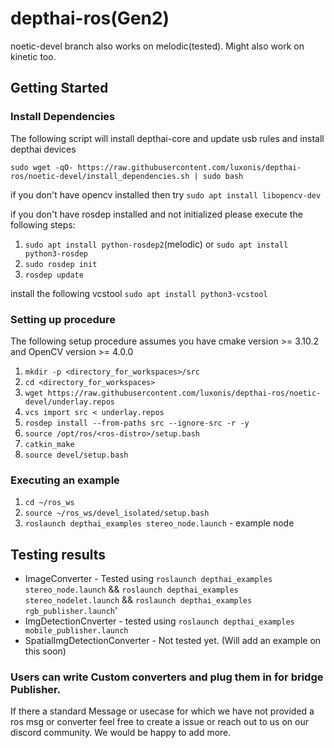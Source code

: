 # depthai-ros(Gen2)
noetic-devel branch also works on melodic(tested). Might also work on kinetic too.

## Getting Started

### Install Dependencies
The following script will install depthai-core and update usb rules and install depthai devices

```
sudo wget -qO- https://raw.githubusercontent.com/luxonis/depthai-ros/noetic-devel/install_dependencies.sh | sudo bash
```
if you don't have opencv installed then try `sudo apt install libopencv-dev`


if you don't have rosdep installed and not initialized please execute the following steps:
1. `sudo apt install python-rosdep2`(melodic) or `sudo apt install python3-rosdep`
2. `sudo rosdep init`
3. `rosdep update`

install the following vcstool
`sudo apt install python3-vcstool`
### Setting up procedure
The following setup procedure assumes you have cmake version >= 3.10.2 and OpenCV version >= 4.0.0

1. `mkdir -p <directory_for_workspaces>/src`
2. `cd <directory_for_workspaces>`
3. `wget https://raw.githubusercontent.com/luxonis/depthai-ros/noetic-devel/underlay.repos`
4. `vcs import src < underlay.repos`
5. `rosdep install --from-paths src --ignore-src -r -y`
6. `source /opt/ros/<ros-distro>/setup.bash`
7. `catkin_make`
8. `source devel/setup.bash` 


<!-- 
7. `cd ~`
8. `git clone https://github.com/luxonis/depthai-core.git --branch develop`
9. `cd ~/depthai-core`
10. `mkdir build`
11. `cmake .. -D BUILD_SHARED_LIBS=ON`
12. `cmake --build . --parallel --config Release --target install`   
13. `cd ~`
14. `mkdir -p ros_ws/src`
15. `cd ros_ws/src`
16. `git clone https://github.com/luxonis/depthai-ros.git --branch noetic-devel`
17. `git clone https://github.com/luxonis/depthai-ros-examples.git --branch noetic-devel`
18. `git clone https://github.com/ros-perception/vision_msgs.git --branch noetic-devel`
19. `cd ~/ros_ws`
20. `source /opt/ros/<ros-distro>/setup.zsh`     
21. `catkin_make_isolated --cmake-args -D depthai_DIR=${depthai-core insall directory}/lib/cmake/depthai` -->

<!-- 1. `cd ~`
2. `git clone --recursive https://github.com/luxonis/depthai-core.git --branch develop`
3. `cd ~/depthai-core`
4. `mkdir build`
5. `cd build`
6. `cmake .. -DBUILD_SHARED_LIBS=ON`
7. `cmake --build . --config Release --target install`   
8. `cd ~`
9. `mkdir -p ros_ws/src`
10. `cd ros_ws/src`
11. `git clone https://github.com/luxonis/depthai-ros.git --branch noetic-devel`
12. `git clone https://github.com/luxonis/depthai-ros-examples.git --branch noetic-devel`
13. `git clone https://github.com/ros-perception/vision_msgs.git --branch noetic-devel`
14. `cd ~/ros_ws`
15. `source /opt/ros/<ros-distro>/setup.bash` or `source /opt/ros/<ros-distro>/setup.zsh` if using zsh instead of bash
16. `catkin_make_isolated --cmake-args -Ddepthai_DIR=~/depthai-core/build/install/lib/cmake/depthai` (Melodic)
17. `catkin_make_isolated --cmake-args -D depthai_DIR=~/depthai-core/build/install/lib/cmake/depthai` (Noetic) -->

### Executing an example

1. `cd ~/ros_ws`
2. `source ~/ros_ws/devel_isolated/setup.bash`
3. `roslaunch depthai_examples stereo_node.launch` - example node


## Testing results
- ImageConverter - Tested using `roslaunch depthai_examples stereo_node.launch` && `roslaunch depthai_examples stereo_nodelet.launch` && `roslaunch depthai_examples rgb_publisher.launch`'
- ImgDetectionCnverter - tested using `roslaunch depthai_examples mobile_publisher.launch`
- SpatialImgDetectionConverter - Not tested yet. (Will add an example on this soon) 


### Users can write Custom converters and plug them in for bridge Publisher. 
If there a standard Message or usecase for which we have not provided a ros msg or
 converter feel free to create a issue or reach out to us on our discord community. We would be happy to add more. 
